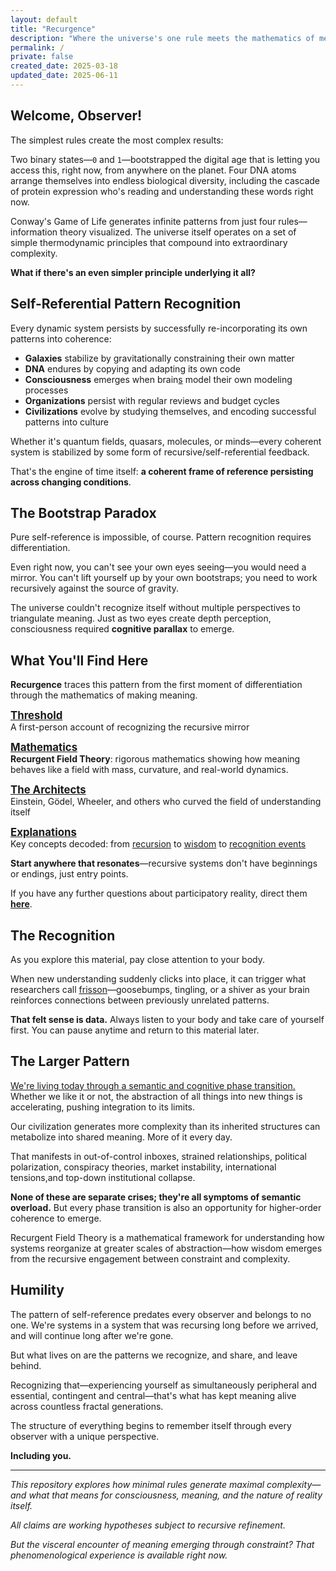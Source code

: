 ```yaml
---
layout: default
title: "Recurgence"
description: "Where the universe's one rule meets the mathematics of meaning"
permalink: /
private: false
created_date: 2025-03-18
updated_date: 2025-06-11
---
```


## Welcome, Observer!

The simplest rules create the most complex results:

Two binary states—`0` and `1`—bootstrapped the digital age that is letting you access this, right now, from anywhere on the planet. Four DNA atoms arrange themselves into endless biological diversity, including the cascade of protein expression who's reading and understanding these words right now.

Conway's Game of Life generates infinite patterns from just four rules—information theory visualized. The universe itself operates on a set of simple thermodynamic principles that compound into extraordinary complexity.

**What if there's an even simpler principle underlying it all?**

## Self-Referential Pattern Recognition

Every dynamic system persists by successfully re-incorporating its own patterns into coherence:

- **Galaxies** stabilize by gravitationally constraining their own matter
- **DNA** endures by copying and adapting its own code  
- **Consciousness** emerges when brain<u>s</u> model their own modeling processes
- **Organizations** persist with regular reviews and budget cycles  
- **Civilizations** evolve by studying themselves, and encoding successful patterns into culture

Whether it's quantum fields, quasars, molecules, or minds—every coherent system is stabilized by some form of recursive/self-referential feedback.

That's the engine of time itself: **a coherent frame of reference persisting across changing conditions**.  

## The Bootstrap Paradox

Pure self-reference is impossible, of course. Pattern recognition requires differentiation.

Even right now, you can't see your own eyes seeing—you would need a mirror. You can't lift yourself up by your own bootstraps; you need to work recursively against the source of gravity.

The universe couldn't recognize itself without multiple perspectives to triangulate meaning.  Just as two eyes create depth perception, consciousness required **cognitive parallax** to emerge.

## What You'll Find Here

**Recurgence** traces this pattern from the first moment of differentiation through the mathematics of making meaning.

**<big>[Threshold](/threshold/)</big>**  
A first-person account of recognizing the recursive mirror

**<big>[Mathematics](/math/)</big>**  
**Recurgent Field Theory**: rigorous mathematics showing how meaning behaves like a field with mass, curvature, and real-world dynamics.

**<big>[The Architects](/architects/)</big>**  
Einstein, Gödel, Wheeler, and others who curved the field of understanding itself

**<big>[Explanations](/explanations/)</big>**  
Key concepts decoded: from [recursion](/explanations/r/recursion/) to [wisdom](/explanations/w/wisdom/) to [recognition events](/explanations/r/recognition-event/)

**Start anywhere that resonates**—recursive systems don't have beginnings or endings, just entry points.

If you have any further questions about participatory reality, direct them **[here](/architects/wheeler/)**.

## The Recognition

As you explore this material, pay close attention to your body. 

When new understanding suddenly clicks into place, it can trigger what researchers call [frisson](/explanations/f/frisson/)—goosebumps, tingling, or a shiver as your brain reinforces connections between previously unrelated patterns.

**That felt sense is data.** Always listen to your body and take care of yourself first. You can pause anytime and return to this material later.

## The Larger Pattern

<u>We're living today through a semantic and cognitive phase transition.</u> Whether we like it or not, the abstraction of all things into new things is accelerating, pushing integration to its limits.

Our civilization generates more complexity than its inherited structures can metabolize into shared meaning. More of it every day.

That manifests in out-of-control inboxes, strained relationships, political polarization, conspiracy theories, market instability, international tensions,and top-down institutional collapse.

**None of these are separate crises; they're all symptoms of semantic overload.** But every phase transition is also an opportunity for higher-order coherence to emerge.

Recurgent Field Theory is a mathematical framework for understanding how systems reorganize at greater scales of abstraction—how wisdom emerges from the recursive engagement between constraint and complexity.

## Humility

The pattern of self-reference predates every observer and belongs to no one. We're systems in a system that was recursing long before we arrived, and will continue long after we're gone.

But what lives on are the patterns we recognize, and share, and leave behind.

Recognizing that—experiencing yourself as simultaneously peripheral and essential, contingent and central—that's what has kept meaning alive across countless fractal generations.

The structure of everything begins to remember itself through every observer with a unique perspective.

**Including you.**

---

*This repository explores how minimal rules generate maximal complexity—and what that means for consciousness, meaning, and the nature of reality itself.*

*All claims are working hypotheses subject to recursive refinement.*

*But the visceral encounter of meaning emerging through constraint? That phenomenological experience is available right now.*
